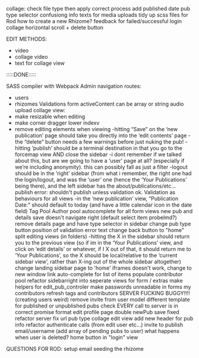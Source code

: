 collage: check file type then apply correct process
add published date
pub type selector confusiong
info texts for media uploads
tidy up scss files for Rod
how to create a new Rhizome?
feedback for failed/successful login
collage horizontal scroll + delete button

EDIT METHODS:
- video
- collage video
- text for collage view

:::::DONE:::::

SASS compiler with Webpack
Admin navigation routes:
- users
- rhizomes
Validations form
activeContent can be array or string
audio upload
collage view: 
- make resizable when editing
- make corner dragger lower indexv
- remove editing elements when viewing
-hitting “Save” on the ‘new publication’ page should take you directly into the ‘edit contents’ page
-the “delete” button needs a few warnings before just nuking the pub!
-hitting ‘publish’ should be a terminal destination in that you go to the forcemap view AND close the sidebar
-i dont remember if we talked about this, but are we going to have a ‘user’ page at all? (especially if we’re including anonymity). this can possibly fall as just a filter
-logout should be in the ‘right’ sidebar (from what i remember, the right one had the login/logout, and was the ‘user’ one (hence the ‘Your Publications’ being there), and the left sidebar has the about/publications/etc…
publish error: shouldn't publish unless validation ok.
Validation as behaviours for all views
-in the ‘new publication’ view, “Publication Date:” should default to today (and have a little calendar icon in the date field)
Tag Pool
Author pool 
autocomplete for all form views
new pub and details save doesn't navigate right (default select item probelmd?)
remove details page and have type selector in sidebar
change pub type button
position of validation error text
change back button to "home"
split editing views (in folders)
-hitting the X in the sidebar should return you to the previous view (so if im in the ‘Your Publications’ view, and click on ‘edit details’ or whatever, if I X out of that, it should return me to ‘Your Publications’, so the X should be local/relative to the ‘current sidebar view’, rather than X-ing out of the whole sidebar altogether)
change landing sidebar page to 'home'
iframes doesn't work, change to new window link
auto-complete for list of items
populate contributor pool
refactor sidebarright into seperate views for form / extras
make helpers for edit_pub_controler
make passwords unreadable in forms
my contributors
refresh tags and contributors
SERVER FUCKING BUGGY!!!! (creating users weird)
remove invite from user model
different template for published or unpublished pubs
check EVERY call to server is in correct promise format
edit profile page
double newPub save fixed
refactor server
fix url pub type
collage edit view
add new header for pub info
refactor authenticate calls (from edit user etc...)
invite to publish email/username (add array of pending pubs to user)
what happens when user is deleted?
home button in "login" view





QUESTIONS FOR ROD:
setup email
seeding the rhizome